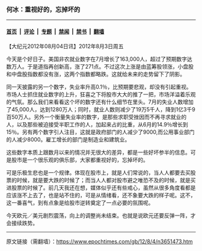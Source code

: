 ### 何冰：重视好的，忘掉坏的

---

#### [首页](../../../..?n3651473) &nbsp;|&nbsp; [评论](../../../../../epoch-comment?n3651473) &nbsp;|&nbsp; [专题](../../../../../epoch-special?n3651473) &nbsp;|&nbsp; [禁闻](../../../../../epoch-news?n3651473) &nbsp;|&nbsp; [禁书](../../../../../books?n3651473) &nbsp;|&nbsp; [翻墙](https://github.com/gfw-breaker/nogfw/blob/master/README.md?n3651473)


<div class="post_content" id="artbody" itemprop="articleBody">
 <!-- article content begin -->
 <p>
  【大纪元2012年08月04日讯】2012年8月3日周五
 </p>
 <p>
  今天是个好日子。美国非农就业数字在7月增长了163,000人，超过了预期数字达数万人。于是道指再创新高，涨了271点。不过这次上涨是由蓝筹股领涨，小盘股和中盘股指数都没有涨，这两个指数都略跌。这就给未来的走势留下了阴影。
 </p>
 <p>
  同一天披露的另一个数字，失业率升高0.1％，比预期要悲观，却没有引起重视。市场人士抓住就业数字的上升，狂喜之下将股市大大的推了一把，市场洋溢着乐观的气氛。那么我们来看看这个坏的数字还有什么细节在里头。7月的失业人数增加了45,000人，达到1280万人；同时，就业人数则减少了19万5千人，降到1亿3千9百50万人。另外一个衡量失业率的数字，是那些求职受挫因而不再寻求就业的人，以及那些被迫接受半职工作的人，加起来占的比重，从6月的14.9％增长到15％。另有两个数字引人注目，这就是政府部门的人减少了9000,而公用事业部门的人减少8000。雇工增长的部门是制造业和建筑业。
 </p>
 <p>
  这些数字本质上跟数月以来的情况并无很大的差异，都是一些好坏参半的信息。可是股市是一个很乐观的俱乐部，大家都重视好的，忘掉坏的。
 </p>
 <p>
  可是乐极生悲也是一个规律。体现在股市上，就是人们常说的，当人人都要去买股票的时候，就是要大跌的时候了；而当人人都对股市避之唯恐不及的时候，就是买进股票的时候了。前几天我还在想，媒体似乎还有些戒心，虽然从很多角度看都是应该涨不上去了，也是站不住的，可是从情绪看，还不象要大跌的样子呢。这不，这一番喜气，到有点象是给股市逆转奠定了一点必要的氛围呢。
 </p>
 <p>
  今天欧元／美元剧烈震荡，向上的调整尚未结束。也就是说欧元还要反弹一阵，才会接续跌势。
 </p>
 <!-- article content end -->
 <div id="below_article_ad">
 </div>
</div>


---

原文链接（需翻墙）：https://www.epochtimes.com/gb/12/8/4/n3651473.htm